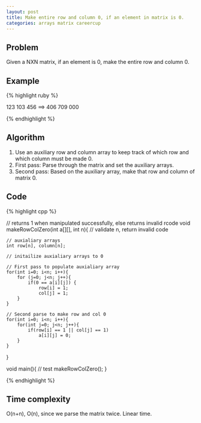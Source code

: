 ```yaml
---
layout: post
title: Make entire row and column 0, if an element in matrix is 0.
categories: arrays matrix careercup
---
```


## Problem

Given a NXN matrix, if an element is 0, make the entire row and column 0.

## Example

{% highlight ruby %}

123     103
456 ==> 406
709     000

{% endhighlight %}

## Algorithm

1. Use an auxiliary row and column array to keep track of which row and which column must be made 0.
2. First pass: Parse through the matrix and set the auxiliary arrays.
3. Second pass: Based on the auxiliary array, make that row and column of matrix 0.

## Code

{% highlight cpp %}

// returns 1 when manipulated successfully, else returns invalid rcode
void makeRowColZero(int a[][], int n){
	// validate n, return invalid code
	
	// auxialiary arrays
	int row[n], column[n];
	
	// initailize auxialiary arrays to 0
	
	// First pass to populate auxialiary array
	for(int i=0; i<n; i++){
		for (j=0; j<n; j++){
			if(0 == a[i][j]) {
				row[i] = 1;
				col[j] = 1;
		}
	}
	
	// Second parse to make row and col 0
	for(int i=0; i<n; i++){
		for(int j=0; j<n; j++){
			if(row[i] == 1 || col[j] == 1)
				a[i][j] = 0;
		}
	}
}

void main(){
	// test makeRowColZero();
}

{% endhighlight %}

## Time complexity

O(n+n), O(n), since we parse the matrix twice. Linear time.